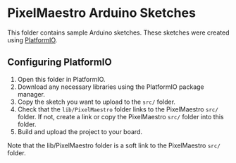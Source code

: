 # PixelMaestro Arduino Sketches
This folder contains sample Arduino sketches. These sketches were created using [PlatformIO](http://platformio.org/).

## Configuring PlatformIO
1. Open this folder in PlatformIO.
2. Download any necessary libraries using the PlatformIO package manager.
3. Copy the sketch you want to upload to the `src/` folder.
4. Check that the `lib/PixelMaestro` folder links to the PixelMaestro `src/` folder. If not, create a link or copy the PixelMaestro `src/` folder into this folder.
5. Build and upload the project to your board.

Note that the lib/PixelMaestro folder is a soft link to the PixelMaestro `src/` folder.
